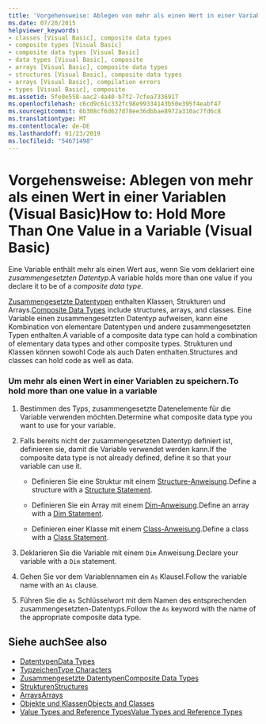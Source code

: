 ```yaml
---
title: 'Vorgehensweise: Ablegen von mehr als einen Wert in einer Variablen (Visual Basic)'
ms.date: 07/20/2015
helpviewer_keywords:
- classes [Visual Basic], composite data types
- composite types [Visual Basic]
- composite data types [Visual Basic]
- data types [Visual Basic], composite
- arrays [Visual Basic], composite data types
- structures [Visual Basic], composite data types
- arrays [Visual Basic], compilation errors
- types [Visual Basic], composite
ms.assetid: 5fe0e558-aac2-4a40-b7f2-7cfea7336917
ms.openlocfilehash: c6cd9c61c332fc98e99334143b50e395f4eabf47
ms.sourcegitcommit: 6b308cf6d627d78ee36dbbae8972a310ac7fd6c8
ms.translationtype: MT
ms.contentlocale: de-DE
ms.lasthandoff: 01/23/2019
ms.locfileid: "54671498"
---
```

# <a name="how-to-hold-more-than-one-value-in-a-variable-visual-basic"></a><span data-ttu-id="48999-102">Vorgehensweise: Ablegen von mehr als einen Wert in einer Variablen (Visual Basic)</span><span class="sxs-lookup"><span data-stu-id="48999-102">How to: Hold More Than One Value in a Variable (Visual Basic)</span></span>
<span data-ttu-id="48999-103">Eine Variable enthält mehr als einen Wert aus, wenn Sie vom deklariert eine *zusammengesetzten Datentyp*.</span><span class="sxs-lookup"><span data-stu-id="48999-103">A variable holds more than one value if you declare it to be of a *composite data type*.</span></span>  
  
 <span data-ttu-id="48999-104">[Zusammengesetzte Datentypen](../../../../visual-basic/programming-guide/language-features/data-types/composite-data-types.md) enthalten Klassen, Strukturen und Arrays.</span><span class="sxs-lookup"><span data-stu-id="48999-104">[Composite Data Types](../../../../visual-basic/programming-guide/language-features/data-types/composite-data-types.md) include structures, arrays, and classes.</span></span> <span data-ttu-id="48999-105">Eine Variable einen zusammengesetzten Datentyp aufweisen, kann eine Kombination von elementare Datentypen und andere zusammengesetzten Typen enthalten.</span><span class="sxs-lookup"><span data-stu-id="48999-105">A variable of a composite data type can hold a combination of elementary data types and other composite types.</span></span> <span data-ttu-id="48999-106">Strukturen und Klassen können sowohl Code als auch Daten enthalten.</span><span class="sxs-lookup"><span data-stu-id="48999-106">Structures and classes can hold code as well as data.</span></span>  
  
### <a name="to-hold-more-than-one-value-in-a-variable"></a><span data-ttu-id="48999-107">Um mehr als einen Wert in einer Variablen zu speichern.</span><span class="sxs-lookup"><span data-stu-id="48999-107">To hold more than one value in a variable</span></span>  
  
1.  <span data-ttu-id="48999-108">Bestimmen des Typs, zusammengesetzte Datenelemente für die Variable verwenden möchten.</span><span class="sxs-lookup"><span data-stu-id="48999-108">Determine what composite data type you want to use for your variable.</span></span>  
  
2.  <span data-ttu-id="48999-109">Falls bereits nicht der zusammengesetzten Datentyp definiert ist, definieren sie, damit die Variable verwendet werden kann.</span><span class="sxs-lookup"><span data-stu-id="48999-109">If the composite data type is not already defined, define it so that your variable can use it.</span></span>  
  
    -   <span data-ttu-id="48999-110">Definieren Sie eine Struktur mit einem [Structure-Anweisung](../../../../visual-basic/language-reference/statements/structure-statement.md).</span><span class="sxs-lookup"><span data-stu-id="48999-110">Define a structure with a [Structure Statement](../../../../visual-basic/language-reference/statements/structure-statement.md).</span></span>  
  
    -   <span data-ttu-id="48999-111">Definieren Sie ein Array mit einem [Dim-Anweisung](../../../../visual-basic/language-reference/statements/dim-statement.md).</span><span class="sxs-lookup"><span data-stu-id="48999-111">Define an array with a [Dim Statement](../../../../visual-basic/language-reference/statements/dim-statement.md).</span></span>  
  
    -   <span data-ttu-id="48999-112">Definieren einer Klasse mit einem [Class-Anweisung](../../../../visual-basic/language-reference/statements/class-statement.md).</span><span class="sxs-lookup"><span data-stu-id="48999-112">Define a class with a [Class Statement](../../../../visual-basic/language-reference/statements/class-statement.md).</span></span>  
  
3.  <span data-ttu-id="48999-113">Deklarieren Sie die Variable mit einem `Dim` Anweisung.</span><span class="sxs-lookup"><span data-stu-id="48999-113">Declare your variable with a `Dim` statement.</span></span>  
  
4.  <span data-ttu-id="48999-114">Gehen Sie vor dem Variablennamen ein `As` Klausel.</span><span class="sxs-lookup"><span data-stu-id="48999-114">Follow the variable name with an `As` clause.</span></span>  
  
5.  <span data-ttu-id="48999-115">Führen Sie die `As` Schlüsselwort mit dem Namen des entsprechenden zusammengesetzten-Datentyps.</span><span class="sxs-lookup"><span data-stu-id="48999-115">Follow the `As` keyword with the name of the appropriate composite data type.</span></span>  
  
## <a name="see-also"></a><span data-ttu-id="48999-116">Siehe auch</span><span class="sxs-lookup"><span data-stu-id="48999-116">See also</span></span>
- [<span data-ttu-id="48999-117">Datentypen</span><span class="sxs-lookup"><span data-stu-id="48999-117">Data Types</span></span>](../../../../visual-basic/language-reference/data-types/index.md)
- [<span data-ttu-id="48999-118">Typzeichen</span><span class="sxs-lookup"><span data-stu-id="48999-118">Type Characters</span></span>](../../../../visual-basic/programming-guide/language-features/data-types/type-characters.md)
- [<span data-ttu-id="48999-119">Zusammengesetzte Datentypen</span><span class="sxs-lookup"><span data-stu-id="48999-119">Composite Data Types</span></span>](../../../../visual-basic/programming-guide/language-features/data-types/composite-data-types.md)
- [<span data-ttu-id="48999-120">Strukturen</span><span class="sxs-lookup"><span data-stu-id="48999-120">Structures</span></span>](../../../../visual-basic/programming-guide/language-features/data-types/structures.md)
- [<span data-ttu-id="48999-121">Arrays</span><span class="sxs-lookup"><span data-stu-id="48999-121">Arrays</span></span>](../../../../visual-basic/programming-guide/language-features/arrays/index.md)
- [<span data-ttu-id="48999-122">Objekte und Klassen</span><span class="sxs-lookup"><span data-stu-id="48999-122">Objects and Classes</span></span>](../../../../visual-basic/programming-guide/language-features/objects-and-classes/index.md)
- [<span data-ttu-id="48999-123">Value Types and Reference Types</span><span class="sxs-lookup"><span data-stu-id="48999-123">Value Types and Reference Types</span></span>](../../../../visual-basic/programming-guide/language-features/data-types/value-types-and-reference-types.md)

